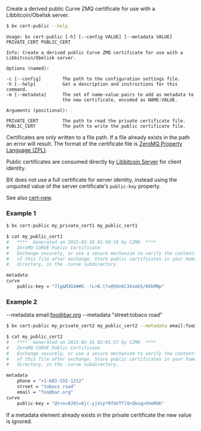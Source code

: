 Create a derived public Curve ZMQ certificate for use with a       
Libbitcoin/Obelisk server. 
```sh
$ bx cert-public --help
```
```
Usage: bx cert-public [-h] [--config VALUE] [--metadata VALUE]           
PRIVATE_CERT PUBLIC_CERT                                                 

Info: Create a derived public Curve ZMQ certificate for use with a       
Libbitcoin/Obelisk server.                                               

Options (named):

-c [--config]        The path to the configuration settings file.        
-h [--help]          Get a description and instructions for this command.
-m [--metadata]      The set of name-value pairs to add as metadata to   
                     the new certificate, encoded as NAME:VALUE.         

Arguments (positional):

PRIVATE_CERT         The path to read the private certificate file.      
PUBLIC_CERT          The path to write the public certificate file.      
```
Certificates are only written to a file path. If a file already exists in the path an error will result. The format of the certificate file is [ZeroMQ Property Language (ZPL)](http://rfc.zeromq.org/spec:4).

Public certificates are consumed directly by [Libbitcoin Server](https://github.com/libbitcoin/libbitcoin-server) for client identity.

BX does not use a full certificate for server identity, instead using the unquoted value of the server certificate's `public-key` property.

See also [cert-new](bx-cert-new).
### Example 1
```sh
$ bx cert-public my_private_cert1 my_public_cert1
```
```sh
$ cat my_public_cert1
#   ****  Generated on 2015-02-16 01:58:16 by CZMQ  ****
#   ZeroMQ CURVE Public Certificate
#   Exchange securely, or use a secure mechanism to verify the contents
#   of this file after exchange. Store public certificates in your home
#   directory, in the .curve subdirectory.

metadata
curve
    public-key = "7]g&M3GX##D.-!L>B.t?=@V6nkC34imk5/65kMNp"
```
### Example 2
--metadata email:foo@bar.org --metadata "street:tobaco road"
```sh
$ bx cert-public my_private_cert2 my_public_cert2 --metadata email:foo@bar.org --metadata "street:tobaco road"
```
```sh
$ cat my_public_cert2
#   ****  Generated on 2015-02-16 02:01:57 by CZMQ  ****
#   ZeroMQ CURVE Public Certificate
#   Exchange securely, or use a secure mechanism to verify the contents
#   of this file after exchange. Store public certificates in your home
#   directory, in the .curve subdirectory.

metadata
    phone = "+1-603-555-1212"
    street = "tobaco road"
    email = "foo@bar.org"
curve
    public-key = "@)<n=8J0}=6j(-yjVcp*RfdVTT[0>Qkvq>hheMXK"
```
If a metadata element already exists in the private certificate the new value is ignored.
